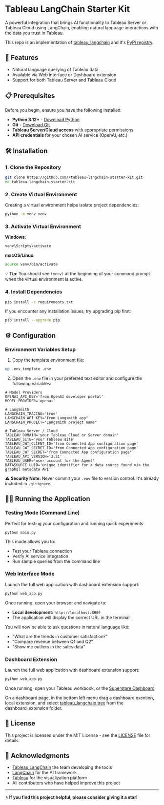 # Tableau LangChain Starter Kit

A powerful integration that brings AI functionality to Tableau Server or Tableau Cloud using LangChain, enabling natural language interactions with the data you trust in Tableau.

This repo is an implementation of [tableau_langchain](https://github.com/tableau/tableau_langchain) and it's [PyPi registry](https://pypi.org/project/langchain-tableau/).

## 🚀 Features

- Natural language querying of Tableau data
- Available via Web interface or Dashboard extension
- Support for both Tableau Server and Tableau Cloud

## 📋 Prerequisites

Before you begin, ensure you have the following installed:

- **Python 3.12+** - [Download Python](https://python.org/downloads/)
- **Git** - [Download Git](https://git-scm.com/downloads/)
- **Tableau Server/Cloud access** with appropriate permissions
- **API credentials** for your chosen AI service (OpenAI, etc.)

## 🛠️ Installation

### 1. Clone the Repository

```bash
git clone https://github.com//tableau-langchain-starter-kit.git
cd tableau-langchain-starter-kit
```

### 2. Create Virtual Environment

Creating a virtual environment helps isolate project dependencies:

```bash
python -m venv venv
```

### 3. Activate Virtual Environment

**Windows:**
```bash
venv\Scripts\activate
```

**macOS/Linux:**
```bash
source venv/bin/activate
```

💡 **Tip:** You should see `(venv)` at the beginning of your command prompt when the virtual environment is active.

### 4. Install Dependencies

```bash
pip install -r requirements.txt
```

If you encounter any installation issues, try upgrading pip first:
```bash
pip install --upgrade pip
```

## ⚙️ Configuration

### Environment Variables Setup

1. Copy the template environment file:
```bash
cp .env_template .env
```

2. Open the `.env` file in your preferred text editor and configure the following variables:

```
# Model Providers
OPENAI_API_KEY='from OpenAI developer portal'
MODEL_PROVIDER='openai'

# LangSmith
LANGCHAIN_TRACING='true'
LANGCHAIN_API_KEY="from Langsmith app"
LANGCHAIN_PROJECT="Langsmith project name"

# Tableau Server / Cloud
TABLEAU_DOMAIN='your Tableau Cloud or Server domain'
TABLEAU_SITE='your Tableau site'
TABLEAU_JWT_CLIENT_ID='from Connected App configuration page'
TABLEAU_JWT_SECRET_ID='from Connected App configuration page'
TABLEAU_JWT_SECRET='from Connected App configuration page'
TABLEAU_API_VERSION='3.21'
TABLEAU_USER='user account for the Agent'
DATASOURCE_LUID='unique identifier for a data source found via the graphql metadata API'
```

⚠️ **Security Note:** Never commit your `.env` file to version control. It's already included in `.gitignore`.

## 🏃‍♂️ Running the Application

### Testing Mode (Command Line)

Perfect for testing your configuration and running quick experiments:

```
python main.py
```

This mode allows you to:
- Test your Tableau connection
- Verify AI service integration
- Run sample queries from the command line

### Web Interface Mode

Launch the full web application with dashboard extension support:

```bash
python web_app.py
```

Once running, open your browser and navigate to:
- **Local development:** `http://localhost:8000`
- The application will display the correct URL in the terminal

You will now be able to ask questions in natural language like:
   - "What are the trends in customer satisfaction?"
   - "Compare revenue between Q1 and Q2"
   - "Show me outliers in the sales data"

### Dashboard Extension

Launch the full web application with dashboard extension support:

```bash
python web_app.py
```

Once running, open your Tableau workbook, or the [Superstore Dashboard](dashboard_extension\Superstore.twbx)

On a dashboard page, in the bottom left menu drag a dashboard exention, local extension, and select [tableau_langchain.trex](dashboard_extension\tableau_langchain.trex) from the dashboard_extension folder. 


## 📄 License

This project is licensed under the MIT License - see the [LICENSE](LICENSE) file for details.

## 🙏 Acknowledgments

- [Tableau LangChain](https://github.com/tableau/tableau_langchain) the team developing the tools
- [LangChain](https://langchain.com/) for the AI framework
- [Tableau](https://tableau.com/) for the visualization platform
- All contributors who have helped improve this project

---

**⭐ If you find this project helpful, please consider giving it a star!**